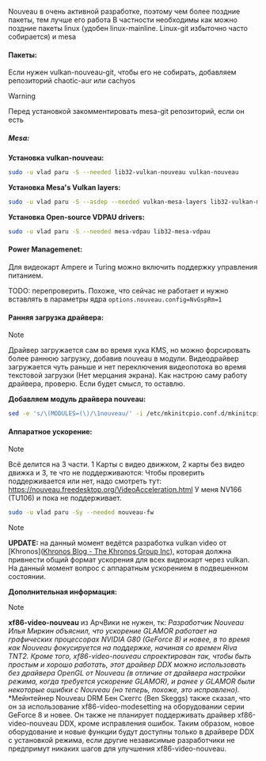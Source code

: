 Nouveau в очень активной разработке, поэтому чем более поздние пакеты, тем лучше его работа
В частности необходимы как можно поздние пакеты linux (удобен linux-mainline. Linux-git избыточно часто собирается) и mesa
#### Пакеты:
Если нужен vulkan-nouveau-git, чтобы его не собирать, добавляем репозиторий chaotic-aur или cachyos

>[!Warning]
>Перед установкой закомментировать mesa-git репозиторий, если он есть
##### **Mesa:**
 **Установка vulkan-nouveau:**
```bash
sudo -u vlad paru -S --needed lib32-vulkan-nouveau vulkan-nouveau
```
 **Установка Mesa's Vulkan layers:**
```bash
sudo -u vlad paru -S --asdep --needed vulkan-mesa-layers lib32-vulkan-mesa-layers
```
 **Установка Open-source VDPAU drivers:**
```bash
sudo -u vlad paru -S --needed mesa-vdpau lib32-mesa-vdpau
```

#### Power Managemenet:
Для видеокарт Ampere и Turing можно включить поддержку управления питанием.

TODO: перепроверить. Похоже, что сейчас не работает и нужно вставлять в параметры ядра `options.nouveau.config=NvGspRm=1`


#### Ранняя загрузка драйвера:
>[!NOTE]
Драйвер загружается сам во время хука KMS, но можно форсировать более раннюю загрузку, добавив nouveau в модули. Видеодрайвер загружается чуть раньше и нет переключения видеопотока во время текстовой загрузки (Нет мерцания экрана).
Как настрою саму работу драйвера, проверю. Если будет смысл, то оставлю.

**Добавляем модуль драйвера nouveau:**
```bash
sed -e 's/\(MODULES=(\)/\1nouveau/' -i /etc/mkinitcpio.conf.d/mkinitcpio.conf
```

#### Аппаратное ускорение:
>[!NOTE]
Всё делится на 3 части. 1 Карты с видео движком, 2 карты без видео движка и 3, те что не поддерживаются:
Чтобы проверить поддерживается или нет, надо смотреть тут: https://nouveau.freedesktop.org/VideoAcceleration.html
У меня NV166 (TU106) и пока не поддерживает.
```bash
sudo -u vlad paru -Sy --needed nouveau-fw
```
>[!NOTE]
**UPDATE:** на данный момент ведётся разработка vulkan video от [Khronos]([Khronos Blog - The Khronos Group Inc](https://www.khronos.org/blog/an-introduction-to-vulkan-video)), которая должна привнести общий формат ускорения для всех видеокарт через vulkan. На данный момент вопрос с аппаратным ускорением в подвешенном состоянии.

**Дополнительная информация:**
>[!Note]
**xf86-video-nouveau** из АрчВики не нужен, тк:
*Разработчик Nouveau Илья Миркин объяснил, что ускорение GLAMOR работает на графических процессорах NVIDIA G80 (GeForce 8) и новее, в то время как Nouveau фокусируется на поддержке, начиная со времен Riva TNT2. Кроме того, xf86-video-nouveau спроектирован так, чтобы быть простым и хорошо работать, этот драйвер DDX можно использовать без драйвера OpenGL от Nouveau (в отличие от драйвера настройки режима, когда требуется ускорение GLAMOR), и ранее у GLAMOR были некоторые ошибки с Nouveau (но теперь, похоже, это исправлено).*
*Мейнтейнер Nouveau DRM Бен Скеггс (Ben Skeggs) также сказал, что он за использование xf86-video-modesetting на оборудовании серии GeForce 8 и новее. Он также не планирует поддерживать драйвер xf86-video-nouveau DDX, кроме исправления ошибок. Таким образом, новое оборудование и новые функции будут доступны только в драйвере DDX с установкой режима, если другие независимые разработчики не предпримут никаких шагов для улучшения xf86-video-nouveau.
